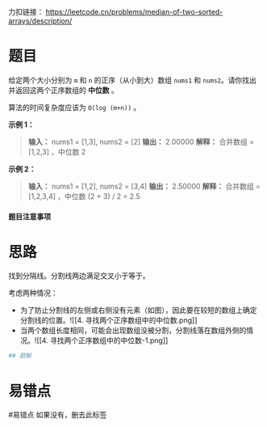 力扣链接： https://leetcode.cn/problems/median-of-two-sorted-arrays/description/

# 题目
给定两个大小分别为 `m` 和 `n` 的正序（从小到大）数组 `nums1` 和 `nums2`。请你找出并返回这两个正序数组的 **中位数** 。

算法的时间复杂度应该为 `O(log (m+n))` 。

**示例 1：**

> **输入：** nums1 = \[1,3], nums2 = \[2]
> **输出：** 2.00000
> **解释：** 合并数组 = \[1,2,3] ，中位数 2

**示例 2：**

> **输入：** nums1 = \[1,2], nums2 = \[3,4]
> **输出：** 2.50000
> **解释：** 合并数组 = \[1,2,3,4] ，中位数 (2 + 3) / 2 = 2.5

#### 题目注意事项
# 思路
找到分隔线。分割线两边满足交叉小于等于。

考虑两种情况：
- 为了防止分割线的左侧或右侧没有元素（如图），因此要在较短的数组上确定分割线的位置。![[4. 寻找两个正序数组中的中位数.png]]
- 当两个数组长度相同，可能会出现数组没被分割，分割线落在数组外侧的情况。![[4. 寻找两个正序数组中的中位数-1.png]]

```Python
## 题解

```

# 易错点
#易错点 如果没有，删去此标签